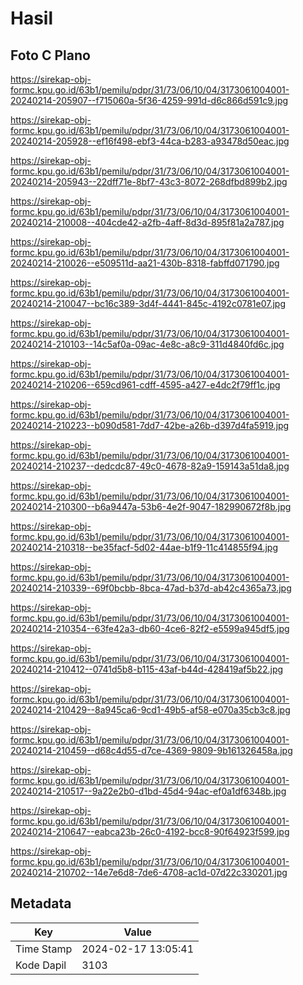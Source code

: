 # Hasil

## Foto C Plano

https://sirekap-obj-formc.kpu.go.id/63b1/pemilu/pdpr/31/73/06/10/04/3173061004001-20240214-205907--f715060a-5f36-4259-991d-d6c866d591c9.jpg

https://sirekap-obj-formc.kpu.go.id/63b1/pemilu/pdpr/31/73/06/10/04/3173061004001-20240214-205928--ef16f498-ebf3-44ca-b283-a93478d50eac.jpg

https://sirekap-obj-formc.kpu.go.id/63b1/pemilu/pdpr/31/73/06/10/04/3173061004001-20240214-205943--22dff71e-8bf7-43c3-8072-268dfbd899b2.jpg

https://sirekap-obj-formc.kpu.go.id/63b1/pemilu/pdpr/31/73/06/10/04/3173061004001-20240214-210008--404cde42-a2fb-4aff-8d3d-895f81a2a787.jpg

https://sirekap-obj-formc.kpu.go.id/63b1/pemilu/pdpr/31/73/06/10/04/3173061004001-20240214-210026--e509511d-aa21-430b-8318-fabffd071790.jpg

https://sirekap-obj-formc.kpu.go.id/63b1/pemilu/pdpr/31/73/06/10/04/3173061004001-20240214-210047--bc16c389-3d4f-4441-845c-4192c0781e07.jpg

https://sirekap-obj-formc.kpu.go.id/63b1/pemilu/pdpr/31/73/06/10/04/3173061004001-20240214-210103--14c5af0a-09ac-4e8c-a8c9-311d4840fd6c.jpg

https://sirekap-obj-formc.kpu.go.id/63b1/pemilu/pdpr/31/73/06/10/04/3173061004001-20240214-210206--659cd961-cdff-4595-a427-e4dc2f79ff1c.jpg

https://sirekap-obj-formc.kpu.go.id/63b1/pemilu/pdpr/31/73/06/10/04/3173061004001-20240214-210223--b090d581-7dd7-42be-a26b-d397d4fa5919.jpg

https://sirekap-obj-formc.kpu.go.id/63b1/pemilu/pdpr/31/73/06/10/04/3173061004001-20240214-210237--dedcdc87-49c0-4678-82a9-159143a51da8.jpg

https://sirekap-obj-formc.kpu.go.id/63b1/pemilu/pdpr/31/73/06/10/04/3173061004001-20240214-210300--b6a9447a-53b6-4e2f-9047-182990672f8b.jpg

https://sirekap-obj-formc.kpu.go.id/63b1/pemilu/pdpr/31/73/06/10/04/3173061004001-20240214-210318--be35facf-5d02-44ae-b1f9-11c414855f94.jpg

https://sirekap-obj-formc.kpu.go.id/63b1/pemilu/pdpr/31/73/06/10/04/3173061004001-20240214-210339--69f0bcbb-8bca-47ad-b37d-ab42c4365a73.jpg

https://sirekap-obj-formc.kpu.go.id/63b1/pemilu/pdpr/31/73/06/10/04/3173061004001-20240214-210354--63fe42a3-db60-4ce6-82f2-e5599a945df5.jpg

https://sirekap-obj-formc.kpu.go.id/63b1/pemilu/pdpr/31/73/06/10/04/3173061004001-20240214-210412--0741d5b8-b115-43af-b44d-428419af5b22.jpg

https://sirekap-obj-formc.kpu.go.id/63b1/pemilu/pdpr/31/73/06/10/04/3173061004001-20240214-210429--8a945ca6-9cd1-49b5-af58-e070a35cb3c8.jpg

https://sirekap-obj-formc.kpu.go.id/63b1/pemilu/pdpr/31/73/06/10/04/3173061004001-20240214-210459--d68c4d55-d7ce-4369-9809-9b161326458a.jpg

https://sirekap-obj-formc.kpu.go.id/63b1/pemilu/pdpr/31/73/06/10/04/3173061004001-20240214-210517--9a22e2b0-d1bd-45d4-94ac-ef0a1df6348b.jpg

https://sirekap-obj-formc.kpu.go.id/63b1/pemilu/pdpr/31/73/06/10/04/3173061004001-20240214-210647--eabca23b-26c0-4192-bcc8-90f64923f599.jpg

https://sirekap-obj-formc.kpu.go.id/63b1/pemilu/pdpr/31/73/06/10/04/3173061004001-20240214-210702--14e7e6d8-7de6-4708-ac1d-07d22c330201.jpg


## Metadata

| Key        | Value               |
| ---------- | ------------------- |
| Time Stamp | 2024-02-17 13:05:41 |
| Kode Dapil | 3103                |



